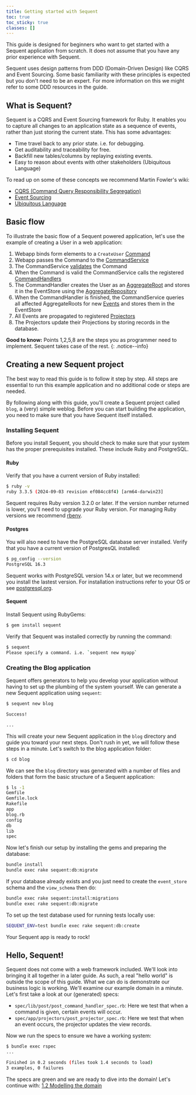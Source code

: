 ```yaml
---
title: Getting started with Sequent
toc: true
toc_sticky: true
classes: []
---
```


This guide is designed for beginners who want to get started with a Sequent application from scratch. It does not assume that you have any prior experience with Sequent.

Sequent uses design patterns from DDD (Domain-Driven Design) like CQRS and Event Sourcing. Some basic familiarity with these principles is expected but you don't need to be an expert. For more information on this we might refer to some DDD resources in the guide.

## What is Sequent?

Sequent is a CQRS and Event Sourcing framework for Ruby. It enables you to capture all changes to an application state as a sequence of events, rather than just storing the current state. This has some advantages:

- Time travel back to any prior state. i.e. for debugging.
- Get auditability and traceability for free.
- Backfill new tables/columns by replaying existing events.
- Easy to reason about events with other stakeholders (Ubiquitous Language)

To read up on some of these concepts we recommend Martin Fowler's wiki:

- [CQRS (Command Query Responsibility Segregation)](https://martinfowler.com/bliki/CQRS.html)
- [Event Sourcing](https://martinfowler.com/eaaDev/EventSourcing.html)
- [Ubiquitous Language](https://martinfowler.com/bliki/UbiquitousLanguage.html)

## Basic flow

To illustrate the basic flow of a Sequent powered application, let's use the example of creating a User in a web application:

1. Webapp binds form elements to a `CreateUser` [Command](concepts/command.html)
2. Webapp passes the Command to the [CommandService](concepts/command-service.html)
3. The CommandService [validates](concepts/validations.html) the Command
4. When the Command is valid the CommandService calls the registered [CommandHandlers](concepts/command-handler.html)
5. The CommandHandler creates the User as an [AggregateRoot](concepts/aggregate-root.html) and stores it in the EventStore using the [AggregateRepository](concepts/aggregate-repository.html)
6. When the CommandHandler is finished, the CommandService queries all affected AggregateRoots for new [Events](concepts/event.html) and stores them in the EventStore
7. All Events are propagated to registered [Projectors](concepts/projector.html)
8. The Projectors update their Projections by storing records in the database.

**Good to know:** Points 1,2,5,8 are the steps you as programmer need to implement. Sequent takes case of the rest.
{: .notice--info}

## Creating a new Sequent project

The best way to read this guide is to follow it step by step. All steps are essential to run this example application and no additional code or steps are needed.

By following along with this guide, you'll create a Sequent project called `blog`, a (very) simple weblog. Before you can start building the application, you need to make sure that you have Sequent itself installed.

### Installing Sequent

Before you install Sequent, you should check to make sure that your system has the proper prerequisites installed. These include Ruby and PostgreSQL.

#### Ruby

Verify that you have a current version of Ruby installed:

```bash
$ ruby -v
ruby 3.3.5 (2024-09-03 revision ef084cc8f4) [arm64-darwin23]
```

Sequent requires Ruby version 3.2.0 or later. If the version number returned is lower, you'll need to upgrade your Ruby version. For managing Ruby versions we recommend [rbenv](https://github.com/rbenv/rbenv).

#### Postgres

You will also need to have the PostgreSQL database server installed. Verify that you have a current version of PostgresQL installed:

```bash
$ pg_config --version
PostgreSQL 16.3
```

Sequent works with PostgreSQL version 14.x or later, but we recommend you install the lastest version. For installation instructions refer to your OS or see [postgresql.org](https://www.postgresql.org).

#### Sequent

Install Sequent using RubyGems:

```bash
$ gem install sequent
```

Verify that Sequent was installed correctly by running the command:

```bash
$ sequent
Please specify a command. i.e. `sequent new myapp`
```

### Creating the Blog application

Sequent offers generators to help you develop your application without having to set up the plumbing of the system yourself. We can generate a new Sequent application using `sequent`:

```bash
$ sequent new blog

Success!

...
```

This will create your new Sequent application in the `blog` directory and guide you toward your next steps. Don't rush in yet, we will follow these steps in a minute. Let's switch to the blog application folder:

```bash
$ cd blog
```

We can see the `blog` directory was generated with a number of files and folders that form the basic structure of a Sequent application:

```bash
$ ls -1
Gemfile
Gemfile.lock
Rakefile
app
blog.rb
config
db
lib
spec
```

Now let's finish our setup by installing the gems and preparing the database:

```bash
bundle install
bundle exec rake sequent:db:migrate
```

If your database already exists and you just need to create the `event_store` schema
and the `view_schema` then do:

```bash
bundle exec rake sequent:install:migrations
bundle exec rake sequent:db:migrate
```

To set up the test database used for running tests locally use:
```bash
SEQUENT_ENV=test bundle exec rake sequent:db:create
```

Your Sequent app is ready to rock!

## Hello, Sequent!

Sequent does not come with a web framework included. We'll look into bringing it all together in a later guide. As such,
a real "hello world" is outside the scope of this guide. What we can do is demonstrate our business logic is
working. We'll examine our example domain in a minute.  Let's first take a look at our (generated) specs:

- `spec/lib/post/post_command_handler_spec.rb`: Here we test that when a command is given, certain events will occur.
- `spec/app/projectors/post_projector_spec.rb`: Here we test that when an event occurs, the projector updates the view records.

Now we run the specs to ensure we have a working system:

```bash
$ bundle exec rspec
...

Finished in 0.2 seconds (files took 1.4 seconds to load)
3 examples, 0 failures
```

The specs are green and we are ready to dive into the domain! Let's continue with: [1.2 Modelling the domain](/docs/modelling-the-domain.html)
